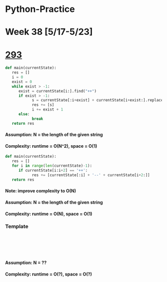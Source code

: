 # Python-Practice

# Week 38 [5/17-5/23]

# [293](https://leetcode.com/problems/flip-game/)
```python
def main(currentState):
   res = []
   i = 0
   exist = 0
   while exist > -1:
      exist = currentState[i:].find("++")
      if exist > -1:
            s = currentState[:i+exist] + currentState[i+exist:].replace("++", "--", 1)
            res += [s]
            i += exist + 1
      else:
            break
   return res
```
#### Assumption: N = the length of the given string
#### Complexity: runtime = O(N^2), space = O(1)

```python
def main(currentState):
   res = []
   for i in range(len(currentState)-1):
      if currentState[i:i+2] == '++':
            res += [currentState[:i] + '--' + currentState[i+2:]]
   return res
```
#### Note: improve complexity to O(N)
#### Assumption: N = the length of the given string
#### Complexity: runtime = O(N), space = O(1)

### Template
# []()
```sql
```

# []()
```python
```
#### Assumption: N = ??
#### Complexity: runtime = O(?), space = O(?)